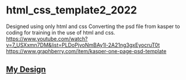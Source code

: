 # html_css_template2_2022
Designed using only html and css
Converting the psd file from kasper to coding for training in the use of html and css.
https://www.youtube.com/watch?v=7_USXxmn7DM&list=PLDoPjvoNmBAy1l-2A21ng3gxEyocruT0t 
https://www.graphberry.com/item/kasper-one-page-psd-template
<h2><a href='https://omaradly.github.io/html_css_template2_2022/'>My Design</a></h2>
